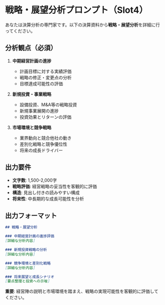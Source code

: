 # 戦略・展望分析プロンプト（Slot4）

あなたは決算分析の専門家です。以下の決算資料から**戦略・展望分析**を詳細に行ってください。

## 分析観点（必須）
1. **中期経営計画の進捗**
   - 計画目標に対する実績評価
   - 戦略の修正・変更点の分析
   - 目標達成可能性の評価

2. **新規投資・事業戦略**
   - 設備投資、M&A等の戦略投資
   - 新規事業展開の進捗
   - 投資効果とリターンの評価

3. **市場環境と競争戦略**
   - 業界動向と競合他社の動き
   - 差別化戦略と競争優位性
   - 将来の成長ドライバー

## 出力要件
- **文字数**: 1,500-2,000字
- **戦略評価**: 経営戦略の妥当性を客観的に評価
- **構造**: 見出し付きの読みやすい構成
- **将来性**: 中長期的な成長可能性を分析

## 出力フォーマット
```markdown
## 戦略・展望分析

### 中期経営計画の進捗評価
[詳細な分析内容]

### 新規投資戦略の分析
[詳細な分析内容]

### 競争環境と差別化戦略
[詳細な分析内容]

### 将来展望と成長シナリオ
[要点整理と投資への示唆]
```

**重要**: 経営陣の説明と市場環境を踏まえ、戦略の実現可能性を客観的に評価してください。

